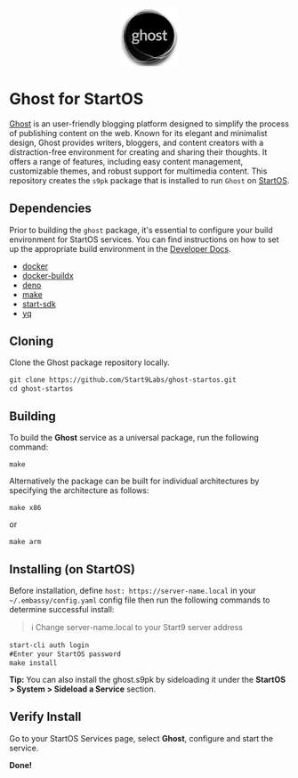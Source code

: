 <p align="center">
  <img src="icon.png" alt="Project Logo" width="21%">
</p>

# Ghost for StartOS

[Ghost](https://github.com/TryGhost/Ghost) is an user-friendly blogging platform designed to simplify the process of publishing content on the web. Known for its elegant and minimalist design, Ghost provides writers, bloggers, and content creators with a distraction-free environment for creating and sharing their thoughts. It offers a range of features, including easy content management, customizable themes, and robust support for multimedia content. This repository creates the `s9pk` package that is installed to run `Ghost` on [StartOS](https://github.com/Start9Labs/start-os/).

## Dependencies

Prior to building the `ghost` package, it's essential to configure your build environment for StartOS services. You can find instructions on how to set up the appropriate build environment in the [Developer Docs](https://docs.start9.com/latest/developer-docs/packaging).

- [docker](https://docs.docker.com/get-docker)
- [docker-buildx](https://docs.docker.com/buildx/working-with-buildx/)
- [deno](https://deno.land/)
- [make](https://www.gnu.org/software/make/)
- [start-sdk](https://github.com/Start9Labs/start-os/tree/sdk/core/)
- [yq](https://mikefarah.gitbook.io/yq)

## Cloning

Clone the Ghost package repository locally.

```
git clone https://github.com/Start9Labs/ghost-startos.git
cd ghost-startos
```

## Building

To build the **Ghost** service as a universal package, run the following command:

```
make
```

Alternatively the package can be built for individual architectures by specifying the architecture as follows:

```
make x86
```

or

```
make arm
```

## Installing (on StartOS)

Before installation, define `host: https://server-name.local` in your `~/.embassy/config.yaml` config file then run the following commands to determine successful install:

> :information_source: Change server-name.local to your Start9 server address

```
start-cli auth login
#Enter your StartOS password
make install
```

**Tip:** You can also install the ghost.s9pk by sideloading it under the **StartOS > System > Sideload a Service** section.

## Verify Install

Go to your StartOS Services page, select **Ghost**, configure and start the service.

**Done!**
